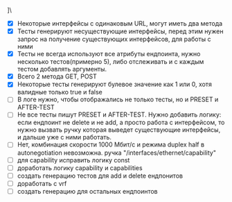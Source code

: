 \]\\
- [x] Некоторые интерфейсы с одинаковым URL, могут иметь два метода 
- [x] Тесты генерируют несуществующие интерфейсы, перед этим нужен запрос на получение существующих интерфейсов, для работы с ними
- [x] Тесты не всегда используют все атрибуты ендпоинта, нужно несколько тестов(примерно 5), либо отслеживать и с каждым тестом добавлять аргументы.
- [x] Всего 2 метода GET, POST
- [x] Некоторые тесты генерируют булевое значение как 1 или 0, хотя валидные только true и false
- [ ] В логе нужно, чтобы отображались не только тесты, но и PRESET и AFTER-TEST
- [ ] Не все тесты пишут PRESET  и AFTER-TEST. Нужно добавить логику: если ендпоинт не delete и не add, а просто работа с интерфейсом, то нужно вызвать ручку которая выведет существующие интерфейсы, и дальше уже с ними работать.
- [ ] Нет, комбинация скорости 1000 Мбит/с и режима duplex half в autonegotiation невозможна. ручка "/interfaces/ethernet/capability"
- [ ] для capability исправить логику const
- [ ] доработать логику capability и capabilities
- [ ] создать генерацию тестов для add и delete ендпонитов
- [ ] доработать с vrf
- [ ] создать генерацию для остальных ендпоинтов